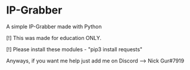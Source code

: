 # IP-Grabber
A simple IP-Grabber made with Python

[!] This was made for education ONLY.

[!] Please install these modules
    - "pip3 install requests"

Anyways, if you want me help just add me on Discord --> Nick Gur#7919
